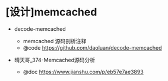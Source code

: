 # [设计]memcached

- decode-memcached
  - memcached 源码剖析注释
  - @code https://github.com/daoluan/decode-memcached

- 晴天哥_374-Memcached源码分析
  - @doc https://www.jianshu.com/p/eb57e7ae3893